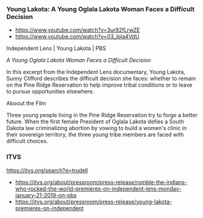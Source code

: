 ### Young Lakota: A Young Oglala Lakota Woman Faces a Difficult Decision

* https://www.youtube.com/watch?v=3ur92fLrwZE
* https://www.youtube.com/watch?v=03_lpla4VdU

Independent Lens | Young Lakota | PBS

_A Young Oglala Lakota Woman Faces a Difficult Decision_

In this excerpt from the Independent Lens documentary, Young Lakota,
Sunny Clifford describes the difficult decision she faces: whether to
remain on the Pine Ridge Reservation to help improve tribal conditions
or to leave to pursue opportunities elsewhere.

Aboout the Film

Three young people living in the Pine Ridge Reservation try to forge a
better future. When the first female President of Oglala Lakota defies
a South Dakota law criminalizing abortion by vowing to build a women's
clinic in their sovereign territory, the three young tribe members are
faced with difficult choices.

### ITVS

https://itvs.org/search?q=trudell

* https://itvs.org/about/pressroom/press-release/rumble-the-indians-who-rocked-the-world-premieres-on-independent-lens-monday-january-21-2019-on-pbs
* https://itvs.org/about/pressroom/press-release/young-lakota-premieres-on-independent
